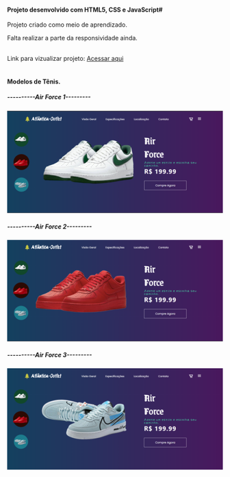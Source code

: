<h4>Projeto desenvolvido com HTML5, CSS e JavaScript#</h4>
<p>Projeto criado como meio de aprendizado.</p>

<p>Falta realizar a parte da responsividade ainda.</p>

<br>
Link para vizualizar projeto: <a href="https://dev-vilela.github.io/Atlantica-Outlet/" >Acessar aqui</a>
<br>
<br>
<h4>Modelos de Tênis.</h4>

<h5>----------Air Force 1---------</h5>
<img src="./img/pag1.png">
<br>
<h5>----------Air Force 2---------</h5>
<img src="./img/pag2.png">
<br>
<h5>----------Air Force 3---------</h5>
<img src="./img/pag3.png">


